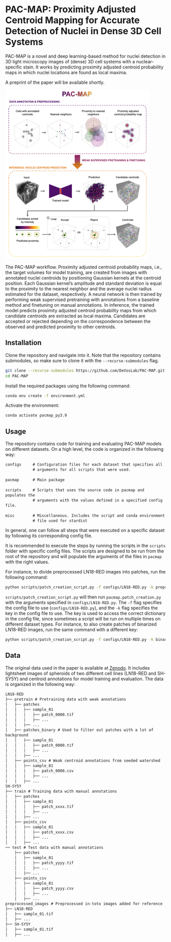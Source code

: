 # PAC-MAP: Proximity Adjusted Centroid Mapping for Accurate Detection of Nuclei in Dense 3D Cell Systems

PAC-MAP is a novel and deep learning-based method for nuclei detection in 3D light microscopy images of (dense) 3D cell systems with a nuclear-specific stain. It works by predicting proximity adjusted centroid probability maps in which nuclei locations are found as local maxima.

A preprint of the paper will be available shortly.

![PAC-MAP workflow](imgs/PAC-MAP.png)

The PAC-MAP workflow. Proximity adjusted centroid probability maps, i.e., the target volumes for model training, are created from images with annotated nuclei centroids by positioning Gaussian kernels at the centroid position. Each Gaussian kernel’s amplitude and standard deviation is equal to the proximity to the nearest neighbor and the average nuclei radius estimated for the dataset, respectively. A neural network is then trained by performing weak supervised pretraining with annotations from a baseline method and finetuning on manual annotations. In inference, the trained model predicts proximity adjusted centroid probability maps from which candidate centroids are extracted as local maxima. Candidates are accepted or rejected depending on the correspondence between the observed and predicted proximity to other centroids.

## Installation
Clone the repository and navigate into it. Note that the repository contains submodules, so make sure to clone it with the `--recurse-submodules` flag.
```bash
git clone --recurse-submodules https://github.com/DeVosLab/PAC-MAP.git 
cd PAC-MAP
```

Install the required packages using the following command:
```bash
conda env create -f environment.yml
```

Activate the environment:
```bash
conda activate pacmap_py3.9
```

## Usage
The repository contains code for training and evaluating PAC-MAP models on different datasets. On a high level, the code is organized in the following way:
```plaintext
configs     # Configuration files for each dataset that specifies all 
            # arguments for all scripts that were used.

pacmap      # Main package

scripts     # Scripts that uses the source code in pacmap and populates the
            # arguments with the values defined in a specified config file. 

misc        # Miscellaneous. Includes the script and conda environment     
            # file used for stardist
```

In general, one can follow all steps that were executed on a specific dataset by following its corresponding config file. 

It is recommended to execute the steps by running the scripts in the `scripts` folder with specific config files. The scripts are designed to be run from the root of the repository and will populate the arguments of the files in `pacmap` with the right values.

For instance, to divide preprocessed LN18-RED images into patches, run the following command:
```bash 
python scripts/patch_creation_script.py -f configs/LN18-RED.py -k preprocessed
```
`scripts/patch_creation_script.py` will then run `pacmap.patch_creation.py` with the arguments specified in `configs/LN18-RED.py`.
The `-f` flag specifies the config file to use (`configs/LN18-RED.py`), and the `-k` flag specifies the key in the config file to use. The key is used to access the correct dictionary in the config file, since sometimes a script will be run on multiple times on different dataset types. For instance, to also create patches of binarized LN18-RED images, run the same command with a different key:
```bash
python scripts/patch_creation_script.py -f configs/LN18-RED.py -k binarized
```

## Data
The original data used in the paper is available at [Zenodo](https://zenodo.org/records/11636385). It includes lightsheet images of spheroids of two different cell lines (LN18-RED and SH-SY5Y) and centroid annotations for model training and evaluation. The data is organized in the following way:

```plaintext
LN18-RED
├── pretrain # Pretraining data with weak annotations
│   ├── patches
│   │   ├── sample_01
│   │   │   ├── patch_0000.tif 
│   │   │   ├── ...
│   │   ├── ...
│   ├── patches_binary # Used to filter out patches with a lot of background
│   │   ├── sample_01
│   │   │   ├── patch_0000.tif
│   │   │   ├── ...
│   │   ├── ...
│   ├── points_csv # Weak centroid annotations from seeded watershed
│   │   ├── sample_01
│   │   │   ├── patch_0000.csv
│   │   │   ├── ...
│   │   ├── ...
SH-SY5Y
├── train # Training data with manual annotations
│   ├── patches
│   │   ├── sample_01
│   │   │   ├── patch_xxxx.tif
│   │   │   ├── ...
│   │   ├── ...
│   ├── points_csv
│   │   ├── sample_01
│   │   │   ├── patch_xxxx.csv
│   │   │   ├── ...
│   │   ├── ...
── test # Test data with manual annotations
    ├── patches
    │   ├── sample_01
    │   │   ├── patch_yyyy.tif
    │   │   ├── ...
    │   ├── ...
    ├── points_csv
    │   ├── sample_01
    │   │   ├── patch_yyyy.csv
    │   │   ├── ...
    │   ├── ...
preprocessed_images # Preprocessed in-toto images added for reference
├── LN18-RED
│   ├── sample_01.tif
│   ├── ...
├── SH-SY5Y
│   ├── sample_01.tif
│   ├── ...
```




